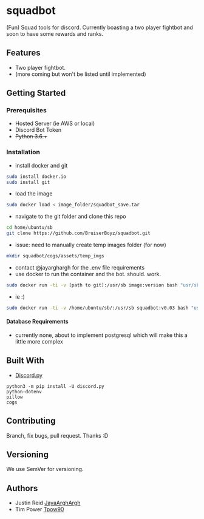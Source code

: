 # squadbot
(Fun) Squad tools for discord. Currently boasting a two player fightbot and soon to have some rewards and ranks.

## Features
- Two player fightbot.
- (more coming but won't be listed until implemented)

## Getting Started
### Prerequisites
- Hosted Server (ie AWS or local)
- Discord Bot Token
- ~~Python 3.6.+~~

### Installation
- install docker and git
```bash
sudo install docker.io
sudo install git
```
- load the image
```bash
sudo docker load < image_folder/squadbot_save.tar
```
- navigate to the git folder and clone this repo
```bash
cd home/ubuntu/sb
git clone https://github.com/BruiserBoyz/squadbot.git
```
- issue: need to manually create temp images folder (for now)
```bash
mkdir squadbot/cogs/assets/temp_imgs
```
- contact @jayarghargh for the .env file requirements
- use docker to run the container and the bot. should. work.
```bash
sudo docker run -ti -v [path to git]:/usr/sb image:version bash "usr/sb/squadbot/run.sh"
```
- ie :)
```bash
sudo docker run -ti -v /home/ubuntu/sb/:/usr/sb squadbot:v0.03 bash "usr/sb/squadbot/run.sh"
```

#### Database Requirements
- currently none, about to implement postgresql which will make this a little more complex

## Built With
- [Discord.py](https://discordpy.readthedocs.io/en/latest/)
```
python3 -m pip install -U discord.py
python-dotenv
pillow
cogs
```
## Contributing
<!--Please read CONTRIBUTING.md for details on our code of conduct, and the process for submitting pull requests to us.-->
Branch, fix bugs, pull request. Thanks :D

## Versioning
We use SemVer for versioning.

## Authors
- Justin Reid [JayaArghArgh](https://github.com/JayArghArgh)
- Tim Power [Tpow90](https://github.com/timpower90)
